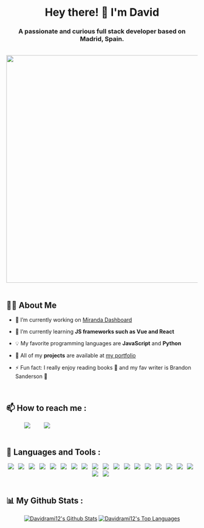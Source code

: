 <h1 align="center">Hey there! 👋 I'm <b>David</b></h1>
<h3 align="center">A passionate and curious full stack developer based on Madrid, Spain.</h3>

<br/>
<div align="center">
  <img src="https://64.media.tumblr.com/54805606e41234da265775f4ee8631ef/41d4a35f37c5abf1-f6/s1280x1920/c86995ddee2840dabfff99995367a58ed1382687.gif" align="center" width="600"/>
</div>

<br/>

## 🙋‍♂️ About Me

- 💭 I’m currently working on [Miranda Dashboard](https://github.com/Davidrami12/miranda-dashboard)

- 🌱 I’m currently learning **JS frameworks such as Vue and React**

- 💡 My favorite programming languages are **JavaScript** and **Python**

- 💼 All of my **projects** are available at [my portfolio](https://davidrami12.github.io/portfolio/)

- ⚡ Fun fact: I really enjoy reading books 📖 and my fav writer is Brandon Sanderson 📕

<br/>

## 📫 How to reach me :
<div align="left">
  &nbsp;&nbsp;&nbsp;&nbsp;&nbsp;&nbsp;&nbsp;&nbsp;&nbsp;&nbsp;&nbsp;
  <a href="https://linkedin.com/in/https://www.linkedin.com/in/davidrami12/" target="blank"><img src="https://img.icons8.com/fluent/48/000000/linkedin.png"/></a>
  &nbsp;&nbsp;&nbsp;&nbsp;&nbsp;&nbsp;&nbsp;
  <a href="mailto:davidrami2000@gmail.com" target="blank"><img src="https://img.icons8.com/fluent/48/000000/gmail.png"/></a>
</div>

<br/>

## 🚀 Languages and Tools :
<div align="center"> 
  <img src="https://skillicons.dev/icons?i=html"/>&nbsp;&nbsp;
  <img src="https://skillicons.dev/icons?i=css"/>&nbsp;&nbsp;
  <img src="https://skillicons.dev/icons?i=bootstrap"/>&nbsp;&nbsp;
  <img src="https://skillicons.dev/icons?i=sass"/>&nbsp;&nbsp;
  <img src="https://skillicons.dev/icons?i=tailwind&theme=light"/>&nbsp;&nbsp;
  <img src="https://skillicons.dev/icons?i=javascript"/>&nbsp;&nbsp;
  <img src="https://skillicons.dev/icons?i=typescript"/>&nbsp;&nbsp;
  <img src="https://skillicons.dev/icons?i=vue&theme=light"/>&nbsp;&nbsp;
  <img src="https://skillicons.dev/icons?i=react"/>&nbsp;&nbsp;
  <img src="https://skillicons.dev/icons?i=redux"/>&nbsp;&nbsp;
  <img src="https://skillicons.dev/icons?i=figma&theme=light"/>&nbsp;&nbsp;
  <img src="https://skillicons.dev/icons?i=ps"/>&nbsp;&nbsp;
  <img src="https://skillicons.dev/icons?i=python&theme=light"/>&nbsp;&nbsp;
  <img src="https://skillicons.dev/icons?i=java&theme=light"/>&nbsp;&nbsp;
  <img src="https://skillicons.dev/icons?i=php&theme=light"/>&nbsp;&nbsp;
  <img src="https://skillicons.dev/icons?i=nodejs"/>&nbsp;&nbsp;
  <img src="https://skillicons.dev/icons?i=express"/>&nbsp;&nbsp;
  <img src="https://skillicons.dev/icons?i=mongodb"/>&nbsp;&nbsp;
  <img src="https://skillicons.dev/icons?i=mysql&theme=light"/>&nbsp;&nbsp;
  <img src="https://skillicons.dev/icons?i=aws&theme=light"/>&nbsp;&nbsp;
</div>


<br/>


## 📊 My Github Stats :
<div align="center">
  <a href="https://github.com/Davidrami12/github-readme-stats"><img alt="Davidrami12's Github Stats" src="https://github-readme-stats.vercel.app/api?username=Davidrami12&show_icons=true&count_private=true&theme=react&hide_border=true&bg_color=0A0C10" /></a>
  <a href="https://github.com/Davidrami12/github-readme-stats"><img alt="Davidrami12's Top Languages" src="https://github-readme-stats.vercel.app/api/top-langs/?username=Davidrami12&langs_count=8&count_private=true&layout=compact&theme=react&hide_border=true&bg_color=0A0C10" /></a>
</div>


<!--## 📊 My Github Stats :
<div align="center">
  <a href="https://github.com/Davidrami12/github-readme-stats"><img alt="Davidrami12's Github Stats" src="https://github-readme-stats.vercel.app/api?username=Davidrami12&show_icons=true&count_private=true&theme=react&hide_border=true&bg_color=0D1117" /></a>
  <a href="https://github.com/Davidrami12/github-readme-stats"><img alt="Davidrami12's Top Languages" src="https://github-readme-stats.vercel.app/api/top-langs/?username=Davidrami12&langs_count=8&count_private=true&layout=compact&theme=react&hide_border=true&bg_color=0D1117" /></a>
</div>-->


<!--<div align="center">
  <img align="center" src="https://github-readme-stats.vercel.app/api/top-langs?username=davidrami12&show_icons=true&locale=en&layout=compact" alt="davidrami12" />
</div>
&nbsp;
<div align="center">
  <img align="center" src="https://github-readme-stats.vercel.app/api?username=davidrami12&show_icons=true&locale=en" alt="davidrami12" />
</div>-->



<!--<p>Hi there 👋 my name is <b>David</b> and I'm from Spain</p>

🌱 I'm learning JS Framewoks such as React and Vue, you can check my repositories :) <br/>

<hr/>

<p>
  <img align="center" src="https://github-readme-stats-git-masterrstaa-rickstaa.vercel.app/api/top-langs?username=Davidrami12&theme=gruvbox&hide_border=true&layout=compact" alt="Davidrami12 stats card" />
</p>
<br/>
<hr/>

<div align="center">
  <img align="center" src="https://github-readme-stats.vercel.app/api/top-langs?username=davidrami12&show_icons=true&locale=en&layout=compact" alt="davidrami12" />
</div>
&nbsp;
<div align="center">
  <img align="center" src="https://github-readme-stats.vercel.app/api?username=davidrami12&show_icons=true&locale=en" alt="davidrami12" />
</div>-->



<!--<div align="center"> 
<a href="https://www.gnu.org/software/bash/" target="_blank" rel="noreferrer"> <img src="https://www.vectorlogo.zone/logos/gnu_bash/gnu_bash-icon.svg" alt="bash" width="40" height="40"/> </a>&nbsp;&nbsp;
<a href="https://getbootstrap.com" target="_blank" rel="noreferrer"> <img src="https://raw.githubusercontent.com/devicons/devicon/master/icons/bootstrap/bootstrap-plain-wordmark.svg" alt="bootstrap" width="40" height="40"/> </a>&nbsp;&nbsp;
<a href="https://www.w3schools.com/css/" target="_blank" rel="noreferrer"> <img src="https://raw.githubusercontent.com/devicons/devicon/master/icons/css3/css3-original-wordmark.svg" alt="css3" width="40" height="40"/> </a>&nbsp;&nbsp;
<a href="https://www.cypress.io" target="_blank" rel="noreferrer"> <img src="https://raw.githubusercontent.com/simple-icons/simple-icons/6e46ec1fc23b60c8fd0d2f2ff46db82e16dbd75f/icons/cypress.svg" alt="cypress" width="40" height="40"/> </a>&nbsp;&nbsp;
<a href="https://expressjs.com" target="_blank" rel="noreferrer"> <img src="https://raw.githubusercontent.com/devicons/devicon/master/icons/express/express-original-wordmark.svg" alt="express" width="40" height="40"/> </a>&nbsp;&nbsp;
<a href="https://www.figma.com/" target="_blank" rel="noreferrer"> <img src="https://www.vectorlogo.zone/logos/figma/figma-icon.svg" alt="figma" width="40" height="40"/> </a>&nbsp;&nbsp;
<a href="https://git-scm.com/" target="_blank" rel="noreferrer"> <img src="https://www.vectorlogo.zone/logos/git-scm/git-scm-icon.svg" alt="git" width="40" height="40"/> </a>&nbsp;&nbsp;
<a href="https://www.w3.org/html/" target="_blank" rel="noreferrer"> <img src="https://raw.githubusercontent.com/devicons/devicon/master/icons/html5/html5-original-wordmark.svg" alt="html5" width="40" height="40"/> </a>&nbsp;&nbsp;
<a href="https://www.java.com" target="_blank" rel="noreferrer"> <img src="https://raw.githubusercontent.com/devicons/devicon/master/icons/java/java-original.svg" alt="java" width="40" height="40"/> </a>&nbsp;&nbsp;
<a href="https://developer.mozilla.org/en-US/docs/Web/JavaScript" target="_blank" rel="noreferrer"> <img src="https://raw.githubusercontent.com/devicons/devicon/master/icons/javascript/javascript-original.svg" alt="javascript" width="40" height="40"/> </a>&nbsp;&nbsp;
<a href="https://jestjs.io" target="_blank" rel="noreferrer"> <img src="https://www.vectorlogo.zone/logos/jestjsio/jestjsio-icon.svg" alt="jest" width="40" height="40"/> </a>&nbsp;&nbsp;
<a href="https://www.mongodb.com/" target="_blank" rel="noreferrer"> <img src="https://raw.githubusercontent.com/devicons/devicon/master/icons/mongodb/mongodb-original-wordmark.svg" alt="mongodb" width="40" height="40"/> </a>&nbsp;&nbsp;
<a href="https://www.mysql.com/" target="_blank" rel="noreferrer"> <img src="https://raw.githubusercontent.com/devicons/devicon/master/icons/mysql/mysql-original-wordmark.svg" alt="mysql" width="40" height="40"/> </a>&nbsp;&nbsp;
<a href="https://nodejs.org" target="_blank" rel="noreferrer"> <img src="https://raw.githubusercontent.com/devicons/devicon/master/icons/nodejs/nodejs-original-wordmark.svg" alt="nodejs" width="40" height="40"/> </a>&nbsp;&nbsp;
<a href="https://www.photoshop.com/en" target="_blank" rel="noreferrer"> <img src="https://raw.githubusercontent.com/devicons/devicon/master/icons/photoshop/photoshop-line.svg" alt="photoshop" width="40" height="40"/> </a>&nbsp;&nbsp;
<a href="https://www.php.net" target="_blank" rel="noreferrer"> <img src="https://raw.githubusercontent.com/devicons/devicon/master/icons/php/php-original.svg" alt="php" width="40" height="40"/> </a>&nbsp;&nbsp;
<a href="https://www.python.org" target="_blank" rel="noreferrer"> <img src="https://raw.githubusercontent.com/devicons/devicon/master/icons/python/python-original.svg" alt="python" width="40" height="40"/> </a>&nbsp;&nbsp;
<a href="https://reactjs.org/" target="_blank" rel="noreferrer"> <img src="https://raw.githubusercontent.com/devicons/devicon/master/icons/react/react-original-wordmark.svg" alt="react" width="40" height="40"/> </a>&nbsp;&nbsp;
<a href="https://redux.js.org" target="_blank" rel="noreferrer"> <img src="https://raw.githubusercontent.com/devicons/devicon/master/icons/redux/redux-original.svg" alt="redux" width="40" height="40"/> </a>&nbsp;&nbsp;
<a href="https://sass-lang.com" target="_blank" rel="noreferrer"> <img src="https://raw.githubusercontent.com/devicons/devicon/master/icons/sass/sass-original.svg" alt="sass" width="40" height="40"/> </a>&nbsp;&nbsp;
<a href="https://tailwindcss.com/" target="_blank" rel="noreferrer"> <img src="https://www.vectorlogo.zone/logos/tailwindcss/tailwindcss-icon.svg" alt="tailwind" width="40" height="40"/> </a>&nbsp;&nbsp;
<a href="https://www.typescriptlang.org/" target="_blank" rel="noreferrer"> <img src="https://raw.githubusercontent.com/devicons/devicon/master/icons/typescript/typescript-original.svg" alt="typescript" width="40" height="40"/> </a>&nbsp;&nbsp;
<a href="https://vuejs.org/" target="_blank" rel="noreferrer"> <img src="https://raw.githubusercontent.com/devicons/devicon/master/icons/vuejs/vuejs-original-wordmark.svg" alt="vuejs" width="40" height="40"/> </a> 
</div>-->




<!--
**Davidrami12/Davidrami12** is a ✨ _special_ ✨ repository because its `README.md` (this file) appears on your GitHub profile.

Here are some ideas to get you started:

- 🔭 I’m currently working on ...
- 🌱 I’m currently learning ...
- 👯 I’m looking to collaborate on ...
- 🤔 I’m looking for help with ...
- 💬 Ask me about ...
- 📫 How to reach me: ...
- 😄 Pronouns: ...
- ⚡ Fun fact: ...
-->
